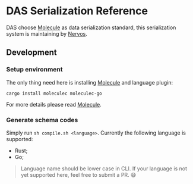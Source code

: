 # DAS Serialization Reference

DAS choose [Molecule][1] as data serialization standard, this serialization system is maintaining by [Nervos](https://nervos.org).


## Development

### Setup environment

The only thing need here is installing [Molecule][1] and language plugin:

```shell
cargo install moleculec moleculec-go
```

For more details please read [Molecule][1].

### Generate schema codes

Simply run `sh compile.sh <language>`. Currently the following language is supported:

- Rust;
- Go;

> Language name should be lower case in CLI. If your language is not yet supported here, feel free to submit a PR. 😅



[1]: https://github.com/nervosnetwork/molecule
